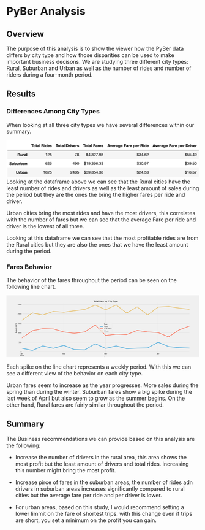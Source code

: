 # PyBer Analysis

## Overview 

The purpose of this analysis is to show the viewer how the PyBer data differs by city type and how those disparities can be used to make important business decisons. We are studying three different city types: Rural, Suburban and Urban as well as the number of rides and number of riders during a four-month period. 

## Results 

### Differences Among City Types

When looking at all three city types we have several differences within our summary.

![summary_DataFrame](analysis/summary_DataFrame.png)
Looking at the dataframe above we can see that the Rural cities have the least number of rides and drivers as well as the least amount of sales during the period but they are the ones the bring the higher fares per ride and driver.

Urban cities bring the most rides and have the most drivers, this correlates with the number of fares but we can see that the average Fare per ride and driver is the lowest of all three. 

Looking at this dataframe we can see that the most profitable rides are from the Rural cities but they are also the ones that we have the least amount during the period.

### Fares Behavior

The behavior of the fares throughout the period can be seen on the following line chart.

![linechart](analysis/PyBer_fare_summary.png)


Each spike on the line chart represents a weekly period. With this we can see a different view of the behavior on each city type. 

Urban fares seem to increase as the year progresses. More sales during the spring than during the winter. Suburban fares show a big spike during the last week of April but also seem to grow as the summer begins. On the other hand, Rural fares are fairly similar throughout the period.

## Summary

The Business recommendations we can provide based on this analysis are the following:

- Increase the number of drivers in the rural area, this area shows the most profit but the least amount of drivers and total rides. increasing this number might bring the most profit.

- Increase pirce of fares in the suburban areas, the number of rides adn drivers in suburban areas increases significantly compared to rural cities but the average fare per ride and per driver is lower.

- For urban areas, based on this study, I would recommend setting a lower limmit on the fare of shortest trips. with this change even if trips are short, you set a minimum on the profit you can gain.  

